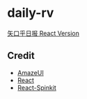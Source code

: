 # daily-rv
[矢口乎日报 React Version](http://hz.gitcafe.io/daily-rv)

## Credit
+ [AmazeUI](http://amazeui.org/)
+ [React](http://facebook.github.io/react/)
+ [React-Spinkit](https://github.com/KyleAMathews/react-spinkit)